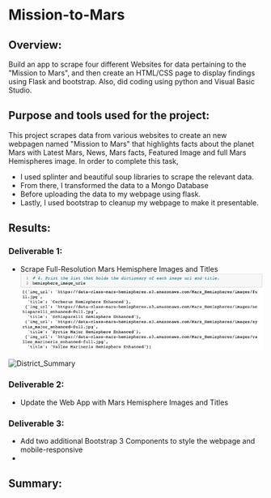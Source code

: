 # Mission-to-Mars
## Overview:
Build an app to scrape four different Websites for data pertaining to the "Mission to Mars", and then create an HTML/CSS page to display findings using Flask and bootstrap. Also, did coding using python and Visual Basic Studio.

## Purpose and tools used for the project:
This project scrapes data from various websites to create an new webpagen named "Mission to Mars" that highlights facts about the planet Mars with Latest Mars, News, Mars facts, Featured Image and full Mars Hemispheres image. In order to complete this task, 
- I used splinter and beautiful soup libraries to scrape the relevant data. 
- From there, I transformed the data to a Mongo Database 
- Before uploading the data to my webpage using flask. 
- Lastly, I used bootstrap to cleanup my webpage to make it presentable.

## Results:
### Deliverable 1:
- Scrape Full-Resolution Mars Hemisphere Images and Titles
![hemisphere_image_urls](./Resources/hemisphere_image_urls.png)

![District_Summary](./Resources/District_Summary.png)
### Deliverable 2:
- Update the Web App with Mars Hemisphere Images and Titles


### Deliverable 3:
- Add two additional Bootstrap 3 Components to style the webpage and mobile-responsive
-


## Summary:

